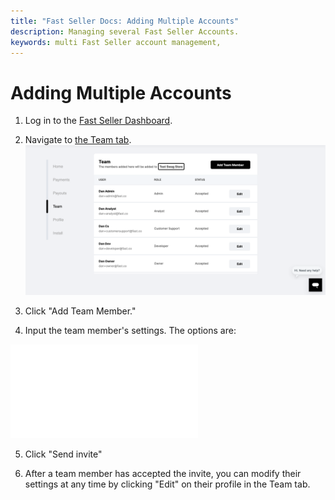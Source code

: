 ```yaml
---
title: "Fast Seller Docs: Adding Multiple Accounts"
description: Managing several Fast Seller Accounts.
keywords: multi Fast Seller account management,
---
```


# Adding Multiple Accounts

1. Log in to the [Fast Seller Dashboard](https://fast.co/business/dash/home).
2. Navigate to [the Team tab](https://fast.co/business/dash/team).
   ![seller dashboard team tab](./images/team.png)
3. Click "Add Team Member."

4. Input the team member's settings. The options are:

<embed src="/reusables/for-sellers/_seller_dashboard_account_permissions_team_member_definitions.md" />

5. Click "Send invite"

6. After a team member has accepted the invite, you can modify their settings at any time by clicking "Edit" on their profile in the Team tab.
